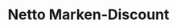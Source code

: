 ---
title: "Netto Marken-Discount"
url: /oberhausen/netto-marken-discount-steinstrasse/
shop: Supermarkt
---